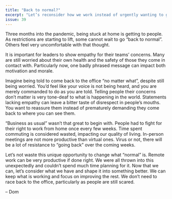```yaml
---
title: "Back to normal?"
excerpt: "Let’s reconsider how we work instead of urgently wanting to go “back to normal”."
issue: 39
---
```

Three months into the pandemic, being stuck at home is getting to people. As restrictions are starting to lift, some cannot wait to go “back to normal”. Others feel very uncomfortable with that thought.

It is important for leaders to show empathy for their teams’ concerns. Many are still worried about their own health and the safety of those they come in contact with. Particularly now, one badly phrased message can impact both motivation and morale.

Imagine being told to come back to the office “no matter what”, despite still being worried. You’d feel like your voice is not being heard, and you are merely commanded to do as you are told. Telling people their concerns don’t matter is very tone-deaf to what is happening in the world. Statements lacking empathy can leave a bitter taste of disrespect in people’s mouths. You want to reassure them instead of prematurely demanding they come back to where you can see them.

“Business as usual” wasn’t that great to begin with. People had to fight for their right to work from home once every few weeks. Time spent commuting is considered wasted, impacting our quality of living. In-person meetings are not more productive than virtual ones. Virus or not, there will be a lot of resistance to “going back” over the coming weeks.

Let’s not waste this unique opportunity to change what “normal” is. Remote work can be very productive if done right. We were all thrown into this unexpectedly and couldn’t spend much time planning for it. Now that we can, let’s consider what we have and shape it into something better. We can keep what is working and focus on improving the rest. We don’t need to race back to the office, particularly as people are still scared.

– Dom
